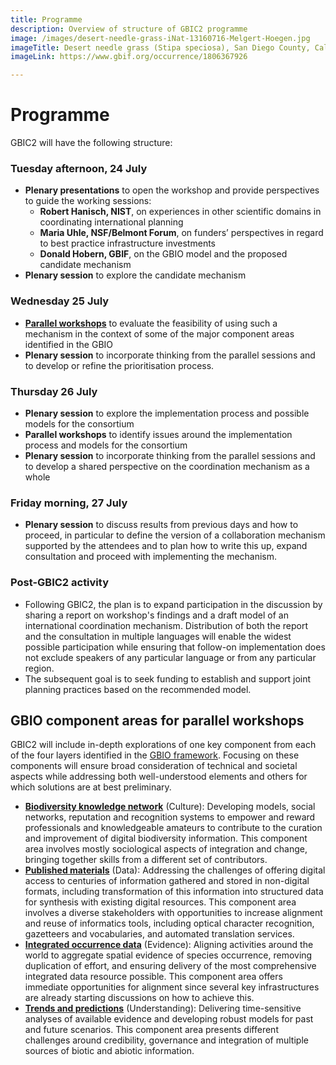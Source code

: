 ```yaml
---
title: Programme
description: Overview of structure of GBIC2 programme
image: /images/desert-needle-grass-iNat-13160716-Melgert-Hoegen.jpg
imageTitle: Desert needle grass (Stipa speciosa), San Diego County, Calif., USA. Photo Fred Melgert / Carla Hoegen, licensed under CC BY-NC 4.0 via iNaturalist.org
imageLink: https://www.gbif.org/occurrence/1806367926

---
```

# Programme

GBIC2 will have the following structure:

### Tuesday afternoon, 24 July 
+ **Plenary presentations** to open the workshop and provide perspectives to guide the working sessions:
    + **Robert Hanisch, NIST**, on experiences in other scientific domains in coordinating international planning
    + **Maria Uhle, NSF/Belmont Forum**, on funders’ perspectives in regard to best practice infrastructure investments
    + **Donald Hobern, GBIF**, on the GBIO model and the proposed candidate mechanism
+ **Plenary session** to explore the candidate mechanism

### Wednesday 25 July
+ [**Parallel workshops**](#areas) to evaluate the feasibility of using such a mechanism in the context of some of the major component areas identified in the GBIO
+ **Plenary session** to incorporate thinking from the parallel sessions and to develop or refine the prioritisation process.

### Thursday 26 July
+ **Plenary session** to explore the implementation process and possible models for the consortium
+ **Parallel workshops** to identify issues around the implementation process and models for the consortium
+ **Plenary session** to incorporate thinking from the parallel sessions and to develop a shared perspective on the coordination mechanism as a whole

### Friday morning, 27 July
+ **Plenary session** to discuss results from previous days and how to proceed, in particular to define the version of a collaboration mechanism supported by the attendees and to plan how to write this up, expand consultation and proceed with implementing the mechanism. 

### Post-GBIC2 activity
+ Following GBIC2, the plan is to expand participation in the discussion by sharing a report on workshop's findings and a draft model of an international coordination mechanism. Distribution of both the report and the consultation in multiple languages will enable the widest possible participation while ensuring that follow-on implementation does not exclude speakers of any particular language or from any particular region.
+ The subsequent goal is to seek funding to establish and support joint planning practices based on the recommended model.

## <a name="areas"></a>GBIO component areas for parallel workshops

GBIC2 will include in-depth explorations of one key component from each of the four layers identified in the [GBIO framework](/raw/GBIO-framework.pdf). Focusing on these components will ensure broad consideration of technical and societal aspects while addressing both well-understood elements and others for which solutions are at best preliminary.

+ [**Biodiversity knowledge network**](./knowledge-network/) (Culture): Developing models, social networks, reputation and recognition systems to empower and reward professionals and knowledgeable amateurs to contribute to the curation and improvement of digital biodiversity information. This component area involves mostly sociological aspects of integration and change, bringing together skills from a different set of contributors.
+ [**Published materials**](./published-materials) (Data): Addressing the challenges of offering digital access to centuries of information gathered and stored in non-digital formats, including transformation of this information into structured data for synthesis with existing digital resources. This component area involves a diverse stakeholders with opportunities to increase alignment and reuse of informatics tools, including optical character recognition, gazetteers and vocabularies, and automated translation services.
+ [**Integrated occurrence data**](./occurrence-data/) (Evidence): Aligning activities around the world to aggregate spatial evidence of species occurrence, removing duplication of effort, and ensuring delivery of the most comprehensive integrated data resource possible. This component area offers immediate opportunities for alignment since several key infrastructures are already starting discussions on how to achieve this.
+ [**Trends and predictions**](./trends) (Understanding): Delivering time-sensitive analyses of available evidence and developing robust models for past and future scenarios. This component area presents different challenges around credibility, governance and integration of multiple sources of biotic and abiotic information.
